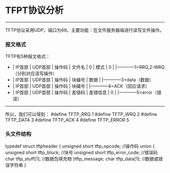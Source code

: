 # TFPT协议分析
***
TFTP协议采用UDP，端口为69。主要功能：在文件服务器端进行读写文件操作。
### 报文格式
TFTP有5种报文格式：
* | IP首部 | UDP首部 | 操作码 | 文件名 | 0 | 模式 | 0 |
                         |————1=RRQ,2-WRQ（分别对应读写操作）
* | IP首部 | UDP首部 | 操作码 | 块编号 | 数据 |
                         |————3=data（数据）
* | IP首部 | UDP首部 | 操作码 | 块编号 |
                         |————4=ACK（回应请求）	
* | IP首部 | UDP首部 | 操作码 | 差错码 | 差错信息 | 0 |
                         |————5=error（错误）
***
所以，我们可以得到：
#define TFTP_RRQ	1
#define TFTP_WRQ	2
#define TFTP_DATA	3
#define TFTP_ACK	4
#define TFTP_ERROR	5

### 头文件结构
typedef struct tftpheader
{
	unsigned short tftp_opcode; //操作码
	union
	{
		unsigned short tftp_block; //块号
		unsigned short tftp_error_code; //错误码
		char tftp_stuff[1]; //数据包填充物
	}tftp_message;
	char tftp_data[1]; //数据或错误字符串
}
					 				   	
